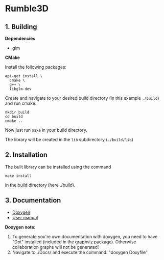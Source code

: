 # Rumble3D
## 1. Building

**Dependencies**

* glm

**CMake**

Install the following packages:
```
apt-get install \
  cmake \
  g++ \
  libglm-dev
```

Create and navigate to your desired build directory (in this example `./build`) and run cmake:
```
mkdir build
cd build
cmake ..
```

Now just run `make` in your build directory.

The library will be created in the `lib` subdirectory (`./build/lib`)

## 2. Installation
The built library can be installed using the command
```
make install
```
in the build directory (here ./build).

## 3. Documentation
* [Doxygen](https://nelaty.github.io/Rumble3D/DoxygenDoc/html/index.html)
* [User manual](https://nelaty.github.io/Rumble3D/UserManual/Rumble3D_UserManual.pdf)

**Doxygen note:**

1. To generate you're own documentation with doxygen, you need to have "Dot" installed (included in the graphviz package). Otherwise collaboration graphs will not be generated!
2. Navigate to ./Docs/ and execute the command: "doxygen Doxyfile"
